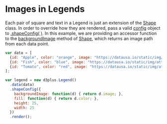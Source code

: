 [width]: 400
[height]: 200

# Images in Legends

Each pair of square and text in a Legend is just an extension of the [Shape](http://d3plus.org/docs/#Shape) class. In order to override how they are rendered, pass a valid [config](http://d3plus.org/docs/#BaseClass.config) object to [.shapeConfig( )](http://d3plus.org/docs/#Shape.shapeConfig). In this example, we are providing an accessor function to the [backgroundImage](http://d3plus.org/docs/#Shape.backgroundImage) method of [Shape](http://d3plus.org/docs/#Shape), which returns an image path from each data point.

```js
var data = [
  {id: "Apple", color: "orange", image: "https://datausa.io/static/img/attrs/thing_apple.png"},
  {id: "Fish", color: "blue", image: "https://datausa.io/static/img/attrs/thing_fish.png"},
  {id: "Tomato", color: "red", image: "https://datausa.io/static/img/attrs/thing_tomato.png"}
];

var legend = new d3plus.Legend()
  .data(data)
  .shapeConfig({
    backgroundImage: function(d) { return d.image; },
    fill: function(d) { return d.color; },
    height: 25,
    width: 25
  })
  .render();
```

